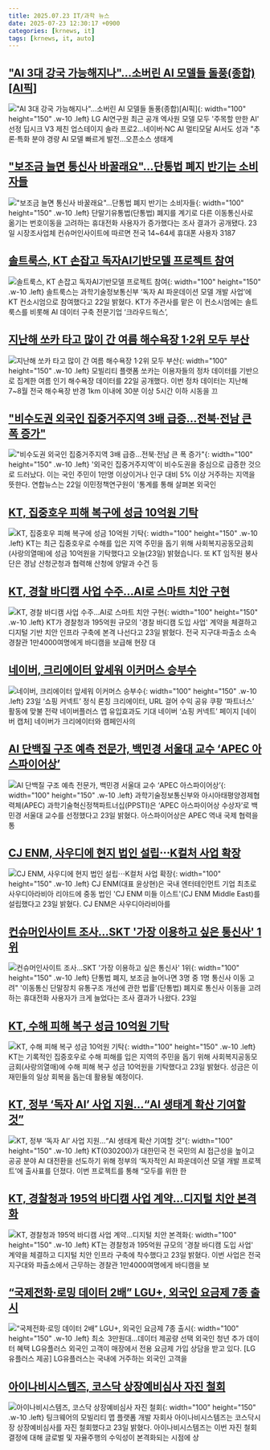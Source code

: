 ```yaml
---
title: 2025.07.23 IT/과학 뉴스
date: 2025-07-23 12:30:17 +0900
categories: [krnews, it]
tags: [krnews, it, auto]
---
```

## ["AI 3대 강국 가능해지나"…소버린 AI 모델들 돌풍(종합)[AI픽]](https://n.news.naver.com/mnews/article/001/0015524394)

!["AI 3대 강국 가능해지나"…소버린 AI 모델들 돌풍(종합)[AI픽]](https://mimgnews.pstatic.net/image/origin/001/2025/07/23/15524394.jpg?type=nf220_150){: width="100" height="150" .w-10 .left}
LG AI연구원 최근 공개 엑사원 모델 모두 '주목할 만한 AI' 선정 딥시크 V3 제친 업스테이지 솔라 프로2…네이버·NC AI 멀티모달 AI서도 성과 "추론·특화 분야 경량 AI 모델 빠르게 발전…오픈소스 생태계

## ["보조금 늘면 통신사 바꿀래요"…단통법 폐지 반기는 소비자들](https://n.news.naver.com/mnews/article/015/0005161548)

!["보조금 늘면 통신사 바꿀래요"…단통법 폐지 반기는 소비자들](https://mimgnews.pstatic.net/image/origin/015/2025/07/23/5161548.jpg?type=nf220_150){: width="100" height="150" .w-10 .left}
단말기유통법(단통법) 폐지를 계기로 다른 이동통신사로 옮기는 번호이동을 고려하는 휴대전화 사용자가 증가했다는 조사 결과가 공개됐다. 23일 시장조사업체 컨슈머인사이트에 따르면 전국 14~64세 휴대폰 사용자 3187

## [솔트룩스, KT 손잡고 독자AI기반모델 프로젝트 참여](https://n.news.naver.com/mnews/article/029/0002970162)

![솔트룩스, KT 손잡고 독자AI기반모델 프로젝트 참여](https://mimgnews.pstatic.net/image/origin/029/2025/07/22/2970162.jpg?type=nf220_150){: width="100" height="150" .w-10 .left}
솔트룩스는 과학기술정보통신부 ‘독자 AI 파운데이션 모델 개발 사업’에 KT 컨소시엄으로 참여했다고 22일 밝혔다. KT가 주관사를 맡은 이 컨소시엄에는 솔트룩스를 비롯해 AI 데이터 구축 전문기업 ‘크라우드웍스’,

## [지난해 쏘카 타고 많이 간 여름 해수욕장 1·2위 모두 부산](https://n.news.naver.com/mnews/article/366/0001094828)

![지난해 쏘카 타고 많이 간 여름 해수욕장 1·2위 모두 부산](https://mimgnews.pstatic.net/image/origin/366/2025/07/23/1094828.jpg?type=nf220_150){: width="100" height="150" .w-10 .left}
모빌리티 플랫폼 쏘카는 이용자들의 정차 데이터를 기반으로 집계한 여름 인기 해수욕장 데이터를 22일 공개했다. 이번 정차 데이터는 지난해 7~8월 전국 해수욕장 반경 1km 이내에 30분 이상 5시간 이하 시동을 끄

## ["비수도권 외국인 집중거주지역 3배 급증…전북·전남 큰 폭 증가"](https://n.news.naver.com/mnews/article/277/0005626413)

!["비수도권 외국인 집중거주지역 3배 급증…전북·전남 큰 폭 증가"](https://mimgnews.pstatic.net/image/origin/277/2025/07/22/5626413.jpg?type=nf220_150){: width="100" height="150" .w-10 .left}
'외국인 집중거주지역'이 비수도권을 중심으로 급증한 것으로 드러났다. 이는 국인 주민이 1만명 이상이거나 인구 대비 5% 이상 거주하는 지역을 뜻한다. 연합뉴스는 22일 이민정책연구원이 '통계를 통해 살펴본 외국인

## [KT, 집중호우 피해 복구에 성금 10억원 기탁](https://n.news.naver.com/mnews/article/422/0000762819)

![KT, 집중호우 피해 복구에 성금 10억원 기탁](https://mimgnews.pstatic.net/image/origin/422/2025/07/23/762819.jpg?type=nf220_150){: width="100" height="150" .w-10 .left}
KT는 최근 집중호우로 수해를 입은 지역 주민을 돕기 위해 사회복지공동모금회(사랑의열매)에 성금 10억원을 기탁했다고 오늘(23일) 밝혔습니다. 또 KT 임직원 봉사단은 경남 산청군청과 협력해 산청에 양말과 수건 등

## [KT, 경찰 바디캠 사업 수주…AI로 스마트 치안 구현](https://n.news.naver.com/mnews/article/277/0005626694)

![KT, 경찰 바디캠 사업 수주…AI로 스마트 치안 구현](https://mimgnews.pstatic.net/image/origin/277/2025/07/23/5626694.jpg?type=nf220_150){: width="100" height="150" .w-10 .left}
KT가 경찰청과 195억원 규모의 '경찰 바디캠 도입 사업' 계약을 체결하고 디지털 기반 치안 인프라 구축에 본격 나선다고 23일 밝혔다. 전국 지구대·파출소 소속 경찰관 1만4000여명에게 바디캠을 보급해 현장 대

## [네이버, 크리에이터 앞세워 이커머스 승부수](https://n.news.naver.com/mnews/article/016/0002503745)

![네이버, 크리에이터 앞세워 이커머스 승부수](https://mimgnews.pstatic.net/image/origin/016/2025/07/23/2503745.jpg?type=nf220_150){: width="100" height="150" .w-10 .left}
23일 ‘쇼핑 커넥트’ 정식 론칭 크리에이터, URL 걸어 수익 공유 쿠팡 ‘파트너스’ 활동에 맞불 전략 네이버플러스 앱 유입효과도 기대 네이버 ‘쇼핑 커넥트’ 페이지 [네이버 캡처] 네이버가 크리에이터와 캠페인사의

## [AI 단백질 구조 예측 전문가, 백민경 서울대 교수 ‘APEC 아스파이어상’](https://n.news.naver.com/mnews/article/029/0002970327)

![AI 단백질 구조 예측 전문가, 백민경 서울대 교수 ‘APEC 아스파이어상’](https://mimgnews.pstatic.net/image/origin/029/2025/07/23/2970327.jpg?type=nf220_150){: width="100" height="150" .w-10 .left}
과학기술정보통신부와 아시아태평양경제협력체(APEC) 과학기술혁신정책파트너십(PPSTI)은 ‘APEC 아스파이어상 수상자’로 백민경 서울대 교수를 선정했다고 23일 밝혔다. 아스파이어상은 APEC 역내 국제 협력을 통

## [CJ ENM, 사우디에 현지 법인 설립⋯K컬처 사업 확장](https://n.news.naver.com/mnews/article/031/0000950995)

![CJ ENM, 사우디에 현지 법인 설립⋯K컬처 사업 확장](https://mimgnews.pstatic.net/image/origin/031/2025/07/23/950995.jpg?type=nf220_150){: width="100" height="150" .w-10 .left}
CJ ENM(대표 윤상현)은 국내 엔터테인먼트 기업 최초로 사우디아라비아 리야드에 중동 법인 'CJ ENM 미들 이스트'(CJ ENM Middle East)를 설립했다고 23일 밝혔다. CJ ENM은 사우디아라비아를

## [컨슈머인사이트 조사…SKT '가장 이용하고 싶은 통신사' 1위](https://n.news.naver.com/mnews/article/001/0015524367)

![컨슈머인사이트 조사…SKT '가장 이용하고 싶은 통신사' 1위](https://mimgnews.pstatic.net/image/origin/001/2025/07/23/15524367.jpg?type=nf220_150){: width="100" height="150" .w-10 .left}
단통법 폐지, 보조금 늘어나면 3명 중 1명 통신사 이동 고려" '이동통신 단말장치 유통구조 개선에 관한 법률'(단통법) 폐지로 통신사 이동을 고려하는 휴대전화 사용자가 크게 늘었다는 조사 결과가 나왔다. 23일

## [KT, 수해 피해 복구 성금 10억원 기탁](https://n.news.naver.com/mnews/article/014/0005381072)

![KT, 수해 피해 복구 성금 10억원 기탁](https://mimgnews.pstatic.net/image/origin/014/2025/07/23/5381072.jpg?type=nf220_150){: width="100" height="150" .w-10 .left}
KT는 기록적인 집중호우로 수해 피해를 입은 지역의 주민을 돕기 위해 사회복지공동모금회(사랑의열매)에 수해 피해 복구 성금 10억원을 기탁했다고 23일 밝혔다. 성금은 이재민들의 일상 회복을 돕는데 활용될 예정이다.

## [KT, 정부 ‘독자 AI’ 사업 지원...“AI 생태계 확산 기여할 것”](https://n.news.naver.com/mnews/article/018/0006071982)

![KT, 정부 ‘독자 AI’ 사업 지원...“AI 생태계 확산 기여할 것”](https://mimgnews.pstatic.net/image/origin/018/2025/07/23/6071982.jpg?type=nf220_150){: width="100" height="150" .w-10 .left}
KT(030200)가 대한민국 전 국민의 AI 접근성을 높이고 공공 분야 AI 대전환을 선도하기 위해 정부의 ‘독자적인 AI 파운데이션 모델 개발 프로젝트’에 출사표를 던졌다. 이번 프로젝트를 통해 “모두를 위한 한

## [KT, 경찰청과 195억 바디캠 사업 계약…디지털 치안 본격화](https://n.news.naver.com/mnews/article/031/0000951017)

![KT, 경찰청과 195억 바디캠 사업 계약…디지털 치안 본격화](https://mimgnews.pstatic.net/image/origin/031/2025/07/23/951017.jpg?type=nf220_150){: width="100" height="150" .w-10 .left}
KT는 경찰청과 195억원 규모의 '경찰 바디캠 도입 사업' 계약을 체결하고 디지털 치안 인프라 구축에 착수했다고 23일 밝혔다. 이번 사업은 전국 지구대와 파출소에서 근무하는 경찰관 1만4000여명에게 바디캠을 보

## [“국제전화·로밍 데이터 2배” LGU+, 외국인 요금제 7종 출시](https://n.news.naver.com/mnews/article/016/0002503806)

![“국제전화·로밍 데이터 2배” LGU+, 외국인 요금제 7종 출시](https://mimgnews.pstatic.net/image/origin/016/2025/07/23/2503806.jpg?type=nf220_150){: width="100" height="150" .w-10 .left}
최소  3만원대…데이터 제공량 선택 외국인 청년 추가 데이터 혜택 LG유플러스 외국인 고객이 매장에서 전용 요금제 가입 상담을 받고 있다. [LG유플러스 제공] LG유플러스는 국내에 거주하는 외국인 고객을

## [아이나비시스템즈, 코스닥 상장예비심사 자진 철회](https://n.news.naver.com/mnews/article/031/0000951000)

![아이나비시스템즈, 코스닥 상장예비심사 자진 철회](https://mimgnews.pstatic.net/image/origin/031/2025/07/23/951000.jpg?type=nf220_150){: width="100" height="150" .w-10 .left}
팅크웨어의 모빌리티 맵 플랫폼 개발 자회사 아이나비시스템즈는 코스닥시장 상장예비심사를 자진 철회했다고 23일 밝혔다. 아이나비시스템즈는 이번 자진 철회 결정에 대해 글로벌 및 자율주행의 수익성이 본격화되는 시점에 상

